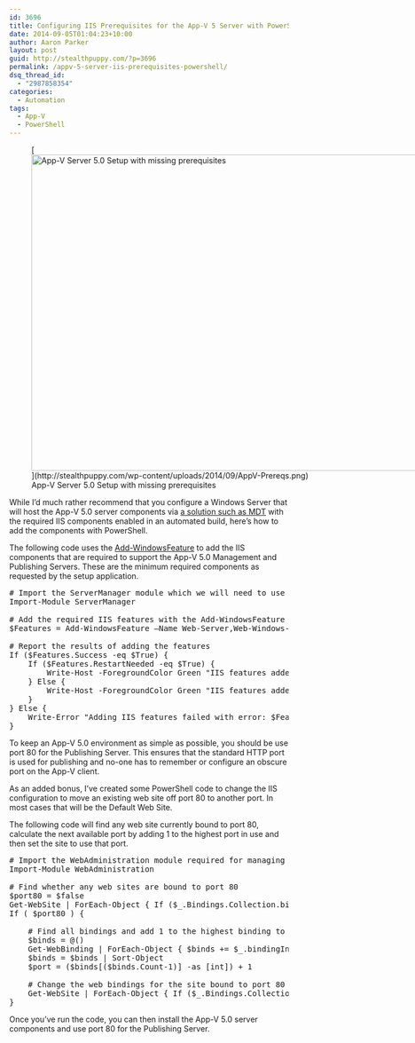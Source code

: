 ```yaml
---
id: 3696
title: Configuring IIS Prerequisites for the App-V 5 Server with PowerShell
date: 2014-09-05T01:04:23+10:00
author: Aaron Parker
layout: post
guid: http://stealthpuppy.com/?p=3696
permalink: /appv-5-server-iis-prerequisites-powershell/
dsq_thread_id:
  - "2987858354"
categories:
  - Automation
tags:
  - App-V
  - PowerShell
---
```

<figure id="attachment_3697" aria-describedby="caption-attachment-3697" style="width: 756px" class="wp-caption alignnone">[<img class="size-full wp-image-3697" src="http://stealthpuppy.com/wp-content/uploads/2014/09/AppV-Prereqs.png" alt="App-V Server 5.0 Setup with missing prerequisites" width="756" height="570" srcset="http://192.168.0.89/wp-content/uploads/2014/09/AppV-Prereqs.png 756w, http://192.168.0.89/wp-content/uploads/2014/09/AppV-Prereqs-150x113.png 150w, http://192.168.0.89/wp-content/uploads/2014/09/AppV-Prereqs-300x226.png 300w, http://192.168.0.89/wp-content/uploads/2014/09/AppV-Prereqs-624x470.png 624w" sizes="(max-width: 756px) 100vw, 756px" />](http://stealthpuppy.com/wp-content/uploads/2014/09/AppV-Prereqs.png)<figcaption id="caption-attachment-3697" class="wp-caption-text">App-V Server 5.0 Setup with missing prerequisites</figcaption></figure>

While I&#8217;d much rather recommend that you configure a Windows Server that will host the App-V 5.0 server components via [a solution such as MDT](http://stealthpuppy.com/briforum-2014-hands-off-my-gold-image-the-slides/) with the required IIS components enabled in an automated build, here&#8217;s how to add the components with PowerShell.

The following code uses the [Add-WindowsFeature](http://go.microsoft.com/fwlink/p/?linkid=287571) to add the IIS components that are required to support the App-V 5.0 Management and Publishing Servers. These are the minimum required components as requested by the setup application.

<pre class="lang:ps decode:true " title="Adding IIS features to support App-V Server 5.0"># Import the ServerManager module which we will need to use the Add-WindowsFeature cmdlet
Import-Module ServerManager

# Add the required IIS features with the Add-WindowsFeature cmdletw 
$Features = Add-WindowsFeature –Name Web-Server,Web-Windows-Auth,Web-Mgmt-Tools,Web-ISAPI-Ext,Web-ISAPI-Filter,NET-Framework-45-ASPNET,Web-Asp-Net45,Web-Net-Ext45

# Report the results of adding the features
If ($Features.Success -eq $True) {
    If ($Features.RestartNeeded -eq $True) { 
        Write-Host -ForegroundColor Green "IIS features added successfully and reboot required."
    } Else {
        Write-Host -ForegroundColor Green "IIS features added successfully."
    }
} Else {
    Write-Error "Adding IIS features failed with error: $Features.ExitCode"
}</pre>

To keep an App-V 5.0 environment as simple as possible, you should be use port 80 for the Publishing Server. This ensures that the standard HTTP port is used for publishing and no-one has to remember or configure an obscure port on the App-V client.

As an added bonus, I&#8217;ve created some PowerShell code to change the IIS configuration to move an existing web site off port 80 to another port. In most cases that will be the Default Web Site.

The following code will find any web site currently bound to port 80, calculate the next available port by adding 1 to the highest port in use and then set the site to use that port.

<pre class="lang:ps decode:true " title="Moving any IIS website off port 80"># Import the WebAdministration module required for managing IIS
Import-Module WebAdministration

# Find whether any web sites are bound to port 80
$port80 = $false
Get-WebSite | ForEach-Object { If ($_.Bindings.Collection.bindingInformation -like "*:80:*") { $port80 = $True } }
If ( $port80 ) {

    # Find all bindings and add 1 to the highest binding to create a new port to bind the web site to
    $binds = @()
    Get-WebBinding | ForEach-Object { $binds += $_.bindingInformation.Split(":") }
    $binds = $binds | Sort-Object
    $port = ($binds[($binds.Count-1)] -as [int]) + 1

    # Change the web bindings for the site bound to port 80 to the new calculated port number
    Get-WebSite | ForEach-Object { If ($_.Bindings.Collection.bindingInformation -like "*:80:*") { Set-WebBinding -Name $_.Name -BindingInformation "*:80:" -PropertyName Port -Value $port } }
}</pre>

Once you&#8217;ve run the code, you can then install the App-V 5.0 server components and use port 80 for the Publishing Server.